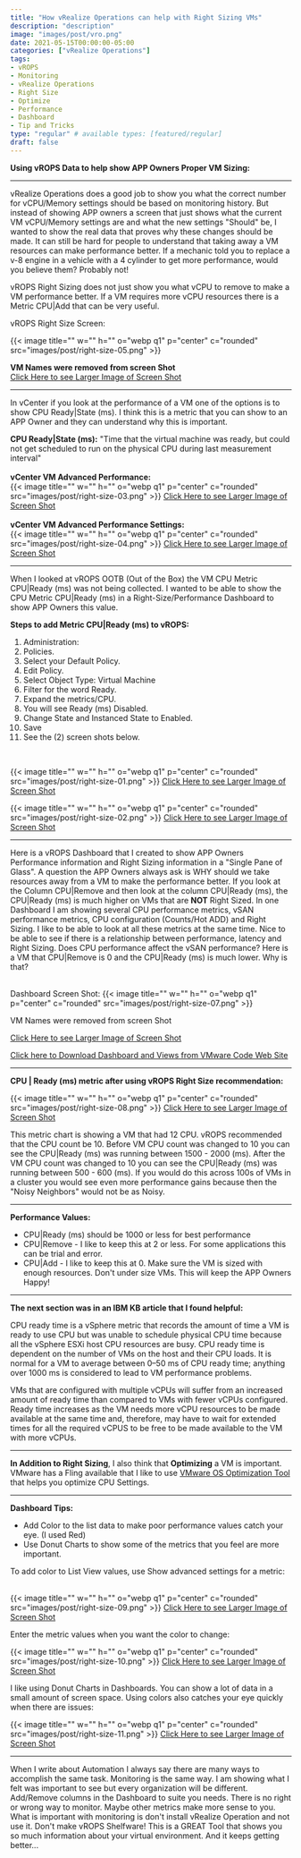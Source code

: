 ```yaml
---
title: "How vRealize Operations can help with Right Sizing VMs"
description: "description"
image: "images/post/vro.png"
date: 2021-05-15T00:00:00-05:00
categories: ["vRealize Operations"]
tags:
- vROPS
- Monitoring
- vRealize Operations
- Right Size
- Optimize
- Performance
- Dashboard
- Tip and Tricks
type: "regular" # available types: [featured/regular]
draft: false
---
```


<div><b>Using vROPS Data to help show APP Owners Proper VM Sizing:</b></div>

---

vRealize Operations does a good job to show you what the correct number for vCPU/Memory settings should be based on monitoring history. But instead of showing APP owners a screen that just shows what the current VM vCPU/Memory settings are and what the new settings "Should" be, I wanted to show the real data that proves why these changes should be made. It can still be hard for people to understand that taking away a VM resources can make performance better.  If a mechanic told you to replace a v-8 engine in a vehicle with a 4 cylinder to get more performance, would you believe them? Probably not!  

vROPS Right Sizing does not just show you what vCPU to remove to make a VM performance better.  If a VM requires more vCPU resources there is a Metric CPU|Add that can be very useful.  

vROPS Right Size Screen:

{{< image title="" w="" h="" o="webp q1" p="center" c="rounded" src="images/post/right-size-05.png" >}}
<div><b>VM Names were removed from screen Shot</b></div>
<a href="https://github.com/dalehassinger/geeky/raw/main/assets/images/post/right-size-05.png" target="_blank">Click Here to see Larger Image of Screen Shot</a>

---

In vCenter if you look at the performance of a VM one of the options is to show CPU Ready|State (ms). I think this is a metric that you can show to an APP Owner and they can understand why this is important.

<div><b>CPU Ready|State (ms):</b> "Time that the virtual machine was ready, but could not get scheduled to run on the physical CPU during last measurement interval"</b></div>
<div><br></div>
<div><b>vCenter VM Advanced Performance:</b></div>
{{< image title="" w="" h="" o="webp q1" p="center" c="rounded" src="images/post/right-size-03.png" >}}
<a href="https://github.com/dalehassinger/geeky/raw/main/assets/images/post/right-size-03.png" target="_blank">Click Here to see Larger Image of Screen Shot</a>
<div><br></div>
<div><b>vCenter VM Advanced Performance Settings:</b></div>
{{< image title="" w="" h="" o="webp q1" p="center" c="rounded" src="images/post/right-size-04.png" >}}
<a href="https://github.com/dalehassinger/geeky/raw/main/assets/images/post/right-size-04.png" target="_blank">Click Here to see Larger Image of Screen Shot</a>

---

When I looked at vROPS OOTB (Out of the Box) the VM CPU Metric CPU|Ready (ms) was not being collected. I wanted to be able to show the CPU Metric CPU|Ready (ms) in a Right-Size/Performance Dashboard to show APP Owners this value.  

<div><b>Steps to add Metric CPU|Ready (ms) to vROPS:</b></div>

1. Administration:  
1. Policies.
1. Select your Default Policy.
1. Edit Policy.
1. Select Object Type: Virtual Machine
1. Filter for the word Ready. 
1. Expand the metrics/CPU.
1. You will see Ready (ms) Disabled.
1. Change State and Instanced State to Enabled.
1. Save
1. See the (2) screen shots below.
 
<div><br></div>

{{< image title="" w="" h="" o="webp q1" p="center" c="rounded" src="images/post/right-size-01.png" >}}
<a href="https://github.com/dalehassinger/geeky/raw/main/assets/images/post/right-size-01.png" target="_blank">Click Here to see Larger Image of Screen Shot</a>


{{< image title="" w="" h="" o="webp q1" p="center" c="rounded" src="images/post/right-size-02.png" >}}
<a href="https://github.com/dalehassinger/geeky/raw/main/assets/images/post/right-size-02.png" target="_blank">Click Here to see Larger Image of Screen Shot</a>

---

<div>
Here is a vROPS Dashboard that I created to show APP Owners Performance information and Right Sizing information in a "Single Pane of Glass". A question the APP Owners always ask is WHY should we take resources away from a VM to make the performance better. If you look at the Column CPU|Remove and then look at the column CPU|Ready (ms), the CPU|Ready (ms) is much higher on VMs that are <b>NOT</b> Right Sized.  
In one Dashboard I am showing several CPU performance metrics, vSAN performance metrics, CPU configuration (Counts/Hot ADD) and Right Sizing. I like to be able to look at all these metrics at the same time. Nice to be able to see if there is a relationship between performance, latency and Right Sizing. Does CPU performance affect the vSAN performance? Here is a VM that CPU|Remove is 0 and the CPU|Ready (ms) is much lower. Why is that?</div>

<div><br></div>

Dashboard Screen Shot:
{{< image title="" w="" h="" o="webp q1" p="center" c="rounded" src="images/post/right-size-07.png" >}}

VM Names were removed from screen Shot

<a href="https://github.com/dalehassinger/geeky/raw/main/assets/images/post/right-size-07.png" target="_blank">Click Here to see Larger Image of Screen Shot</a>

<a href="https://code.vmware.com/samples/7624/vrops-dashboard-for-vm-right-sizing-and-performance-" target="_blank">Click here to Download Dashboard and Views from VMware Code Web Site</a>

---

<div><b>CPU | Ready (ms) metric after using vROPS Right Size recommendation:</b></div>

{{< image title="" w="" h="" o="webp q1" p="center" c="rounded" src="images/post/right-size-08.png" >}}
<a href="https://github.com/dalehassinger/geeky/raw/main/assets/images/post/right-size-08.png" target="_blank">Click Here to see Larger Image of Screen Shot</a>


This metric chart is showing a VM that had 12 CPU.  vROPS recommended that the CPU count be 10.  Before VM CPU count was changed to 10 you can see the CPU|Ready (ms) was running between 1500 - 2000 (ms).  After the VM CPU count was changed to 10 you can see the CPU|Ready (ms) was running between 500 - 600 (ms). If you would do this across 100s of VMs in a cluster you would see even more performance gains because then the "Noisy Neighbors" would not be as Noisy.

---

<div><b>Performance Values:</b></div>

* CPU|Ready (ms) should be 1000 or less for best performance
* CPU|Remove - I like to keep this at 2 or less.  For some applications this can be trial and error.
* CPU|Add - I like to keep this at 0. Make sure the VM is sized with enough resources. Don't under size VMs. This will keep the APP Owners Happy!

---

<div><b>The next section was in an IBM KB article that I found helpful:</b></div>

CPU ready time is a vSphere metric that records the amount of time a VM is ready to use CPU but was unable to schedule physical CPU time because all the vSphere ESXi host CPU resources are busy. CPU ready time is dependent on the number of VMs on the host and their CPU loads. It is normal for a VM to average between 0–50 ms of CPU ready time; anything over 1000 ms is considered to lead to VM performance problems.  

VMs that are configured with multiple vCPUs will suffer from an increased amount of ready time than compared to VMs with fewer vCPUs configured. Ready time increases as the VM needs more vCPU resources to be made available at the same time and, therefore, may have to wait for extended times for all the required vCPUS to be free to be made available to the VM with more vCPUs.  

---

<div><b>In Addition to Right Sizing</b>, I also think that <b>Optimizing</b> a VM is important. VMware has a Fling available that I like to use <a href="https://flings.vmware.com/vmware-os-optimization-tool?src=vmw_so_vex_pmasz_426" target="_blank">VMware OS Optimization Tool</a>
that helps you optimize CPU Settings.</div>

---

<div><b>Dashboard Tips:</b></div>

* Add Color to the list data to make poor performance values catch your eye. (I used Red)
* Use Donut Charts to show some of the metrics that you feel are more important.

To add color to List View values, use Show advanced settings for a metric:
<div><br></div>
{{< image title="" w="" h="" o="webp q1" p="center" c="rounded" src="images/post/right-size-09.png" >}}
<a href="https://github.com/dalehassinger/geeky/raw/main/assets/images/post/right-size-09.png" target="_blank">Click Here to see Larger Image of Screen Shot</a>

Enter the metric values when you want the color to change:

{{< image title="" w="" h="" o="webp q1" p="center" c="rounded" src="images/post/right-size-10.png" >}}
<a href="https://github.com/dalehassinger/geeky/raw/main/assets/images/post/right-size-10.png" target="_blank">Click Here to see Larger Image of Screen Shot</a>

I like using Donut Charts in Dashboards. You can show a lot of data in a small amount of screen space. Using colors also catches your eye quickly when there are issues:

{{< image title="" w="" h="" o="webp q1" p="center" c="rounded" src="images/post/right-size-11.png" >}}
<a href="https://github.com/dalehassinger/geeky/raw/main/assets/images/post/right-size-11.png" target="_blank">Click Here to see Larger Image of Screen Shot</a>

---

When I write about Automation I always say there are many ways to accomplish the same task.  Monitoring is the same way.  I am showing what I felt was important to see but every organization will be different.  Add/Remove columns in the Dashboard to suite you needs. There is no right or wrong way to monitor. Maybe other metrics make more sense to you. What is important with monitoring is don't install vRealize Operation and not use it. Don't make vROPS Shelfware! This is a GREAT Tool that shows you so much information about your virtual environment. And it keeps getting better...
